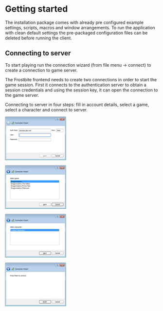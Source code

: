# Getting started

The installation package comes with already pre configured example settings, scripts,
macros and window arrangements.
To run the application with clean default settings the pre-packaged configuration
files can be deleted before running the client.

## Connecting to server

To start playing run the connection wizard (from file menu -> connect) to create a
connection to game server.

The Frostbite frontend needs to create two connections in order to start the game session.
First it connects to the authentication server to obtain a session credentials and
using the session key, it can open the connection to the game server.

Connecting to server in four steps: fill in account details, select a game,
select a character and connect to server.

![Explanatory screenshot](/assets/img/connect1.png)

![Explanatory screenshot](/assets/img/connect2.png)

![Explanatory screenshot](/assets/img/connect3.png)

![Explanatory screenshot](/assets/img/connect4.png)
